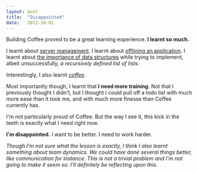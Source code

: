 ```yaml
---
layout: post
title:  "Disappointed"
date:   2012-10-01
---
```


Building Coffee proved to be a great learning experience. **I learnt so much.**

I learnt about [server management](https://github.com/sitaramc/gitolite). I learnt about [offlining an application](http://blip.tv/jsconf/jsconf2012-jake-archibald-appcache-douchebag-6143723). I learnt about [the importance of data structures](http://programmers.stackexchange.com/questions/163185/torvalds-quote-about-good-programmer) while trying to implement, albeit unsuccessfully, _a recursively defined list of lists_. 
<!--more-->

Interestingly, I also learnt _[coffee](http://coffeescript.org)_.

Most importantly though, I learnt that **I need more training**. Not that I previously thought I didn't, but I thought I could pull off a todo list with much more ease than it took me, and with much more finesse than Coffee currently has.

I'm not particularly proud of Coffee. But the way I see it, this kick in the teeth is exactly what I need right now.

**I'm disappointed.** I want to be better. I need to work harder.

_Though I'm not sure what the lesson is exactly, I think I also learnt something about team dynamics. We could have done several things better, like communication for instance. This is not a trivial problem and I'm not going to make it seem so. I'll definitely be reflecting upon this._
